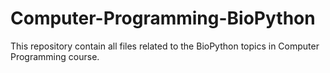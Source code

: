 # Computer-Programming-BioPython

This repository contain all files related to the BioPython topics in Computer Programming course.
